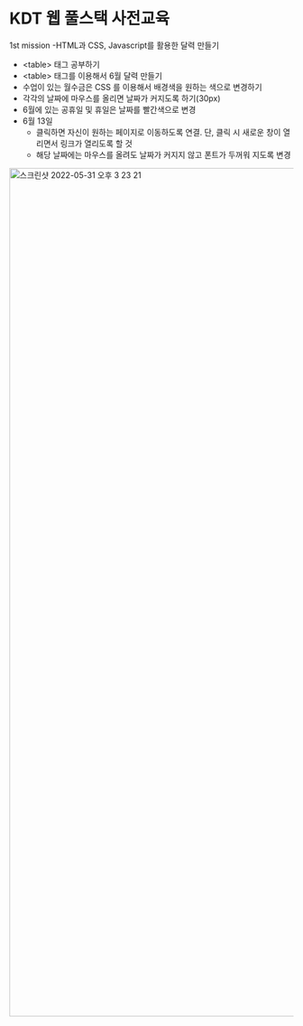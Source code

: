 # KDT 웹 풀스택 사전교육
1st mission
-HTML과 CSS, Javascript를 활용한 달력 만들기

- \<table\> 태그 공부하기
- \<table\> 태그를 이용해서 6월 달력 만들기
- 수업이 있는 월수금은 CSS 를 이용해서 배경색을 원하는 색으로 변경하기
- 각각의 날짜에 마우스를 올리면 날짜가 커지도록 하기(30px)
- 6월에 있는 공휴일 및 휴일은 날짜를 빨간색으로 변경
- 6월 13일
    - 클릭하면 자신이 원하는 페이지로 이동하도록 연결. 단, 클릭 시 새로운 창이 열리면서 링크가 열리도록 할 것
    - 해당 날짜에는 마우스를 올려도 날짜가 커지지 않고 폰트가 두꺼워 지도록 변경
<img width="1503" alt="스크린샷 2022-05-31 오후 3 23 21" src="https://user-images.githubusercontent.com/92978598/171106508-2741452c-cd76-40ba-abe1-c8d997844ab7.png">
